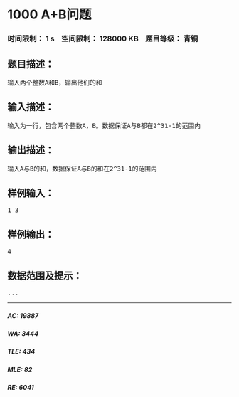 # 1000 A+B问题   
### 时间限制： 1 s&nbsp;&nbsp;&nbsp;&nbsp;空间限制： 128000 KB&nbsp;&nbsp;&nbsp;&nbsp;题目等级： 青铜  
## 题目描述：  

<pre>
输入两个整数A和B，输出他们的和
</pre>
  
  
## 输入描述：  

<pre>
输入为一行，包含两个整数A，B。数据保证A与B都在2^31-1的范围内
</pre>
  
  
## 输出描述：  

<pre>
输入A与B的和，数据保证A与B的和在2^31-1的范围内
</pre>
  
  
## 样例输入：  

<pre>
1 3
</pre>
  
  
## 样例输出：  

<pre>
4
</pre>
  
  
## 数据范围及提示：  

<pre>
...
</pre>
  
  
***  

##### AC: 19887  
##### WA: 3444  
##### TLE: 434  
##### MLE: 82  
##### RE: 6041  
